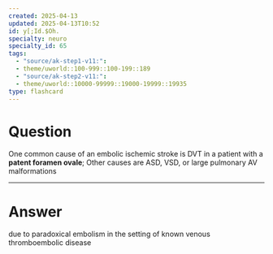 ```yaml
---
created: 2025-04-13
updated: 2025-04-13T10:52
id: y[;Id.$Oh.
specialty: neuro
specialty_id: 65
tags:
  - "source/ak-step1-v11:": 
  - theme/uworld::100-999::100-199::189
  - "source/ak-step2-v11:": 
  - theme/uworld::10000-99999::19000-19999::19935
type: flashcard
---
```


# Question
One common cause of an embolic ischemic stroke is DVT in a patient with a **patent foramen ovale**; Other causes are ASD, VSD, or large pulmonary AV malformations

---

# Answer
due to paradoxical embolism in the setting of known venous thromboembolic disease
